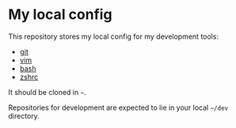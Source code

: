 # My local config

This repository stores my local config for my development tools:
- [git](https://git-scm.com/docs)
- [vim](https://vimhelp.org/)
- [bash](https://www.gnu.org/software/bash/manual/bash.html)
- [zshrc](https://zsh.sourceforge.io/Doc/Release/zsh_toc.html)

It should be cloned in  `~`.

Repositories for development are expected to lie in your local `~/dev` directory.
